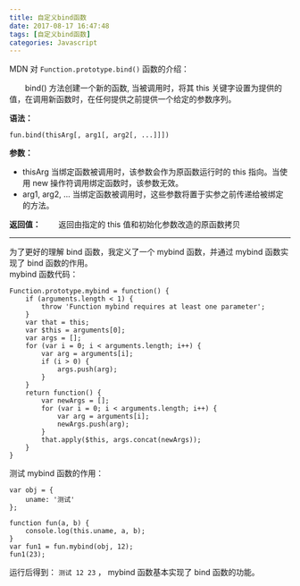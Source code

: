 ```yaml
---
title: 自定义bind函数
date: 2017-08-17 16:47:48
tags: [自定义bind函数]
categories: Javascript
---
```


MDN 对 `Function.prototype.bind()` 函数的介绍：

　　bind() 方法创建一个新的函数, 当被调用时，将其 this 关键字设置为提供的值，在调用新函数时，在任何提供之前提供一个给定的参数序列。
<!-- more -->
**语法：**

    fun.bind(thisArg[, arg1[, arg2[, ...]]])

**参数：**
* thisArg
  当绑定函数被调用时，该参数会作为原函数运行时的 this 指向。当使用 new 操作符调用绑定函数时，该参数无效。
* arg1, arg2, ...
  当绑定函数被调用时，这些参数将置于实参之前传递给被绑定的方法。

**返回值：**
　　返回由指定的 this 值和初始化参数改造的原函数拷贝

---

为了更好的理解 bind 函数，我定义了一个 mybind 函数，并通过 mybind 函数实现了 bind 函数的作用。  
mybind 函数代码：
```
Function.prototype.mybind = function() {
    if (arguments.length < 1) {
        throw 'Function mybind requires at least one parameter';
    }
    var that = this;
    var $this = arguments[0];
    var args = [];
    for (var i = 0; i < arguments.length; i++) {
        var arg = arguments[i];
        if (i > 0) {
            args.push(arg);
        }
    }
    return function() {
        var newArgs = [];
        for (var i = 0; i < arguments.length; i++) {
            var arg = arguments[i];
            newArgs.push(arg);
        }
        that.apply($this, args.concat(newArgs));
    }
}
```

测试 mybind 函数的作用：
```
var obj = {
    uname: '测试'
};

function fun(a, b) {
    console.log(this.uname, a, b);
}
var fun1 = fun.mybind(obj, 12);
fun1(23);
```
运行后得到： `测试 12 23` ， mybind 函数基本实现了 bind 函数的功能。

